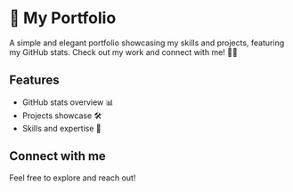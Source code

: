 # 🌟 My Portfolio

A simple and elegant portfolio showcasing my skills and projects, featuring my GitHub stats. Check out my work and connect with me! 🚀✨

## Features
- GitHub stats overview 📊
- Projects showcase 🛠️
- Skills and expertise 🧠

## Connect with me
Feel free to explore and reach out!


